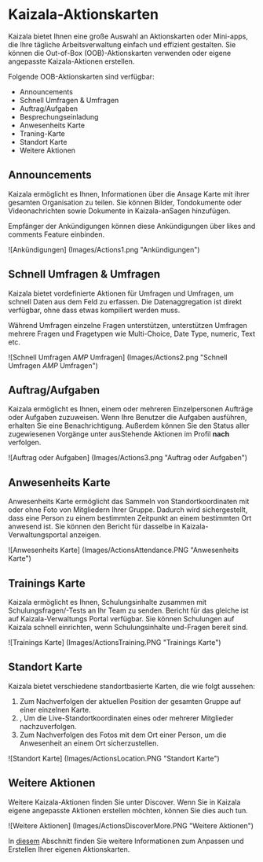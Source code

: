 # <a name="kaizala-action-cards"></a>Kaizala-Aktionskarten

Kaizala bietet Ihnen eine große Auswahl an Aktionskarten oder Mini-apps, die Ihre tägliche Arbeitsverwaltung einfach und effizient gestalten. Sie können die Out-of-Box (OOB)-Aktionskarten verwenden oder eigene angepasste Kaizala-Aktionen erstellen.

Folgende OOB-Aktionskarten sind verfügbar:
- Announcements
- Schnell Umfragen & Umfragen
- Auftrag/Aufgaben
- Besprechungseinladung
- Anwesenheits Karte
- Traning-Karte
- Standort Karte
- Weitere Aktionen 

## <a name="announcements"></a>Announcements

Kaizala ermöglicht es Ihnen, Informationen über die Ansage Karte mit ihrer gesamten Organisation zu teilen. Sie können Bilder, Tondokumente oder Videonachrichten sowie Dokumente in Kaizala-anSagen hinzufügen.

Empfänger der Ankündigungen können diese Ankündigungen über likes and comments Feature einbinden.

![Ankündigungen] (Images/Actions1.png "Ankündigungen")

## <a name="quick-polls--surveys"></a>Schnell Umfragen & Umfragen

Kaizala bietet vordefinierte Aktionen für Umfragen und Umfragen, um schnell Daten aus dem Feld zu erfassen. Die Datenaggregation ist direkt verfügbar, ohne dass etwas kompiliert werden muss.<p>Während Umfragen einzelne Fragen unterstützen, unterstützen Umfragen mehrere Fragen und Fragetypen wie Multi-Choice, Date Type, numeric, Text etc.

![Schnell Umfragen _AMP_ Umfragen] (Images/Actions2.png "Schnell Umfragen _AMP_ Umfragen")

## <a name="jobtasks"></a>Auftrag/Aufgaben 
Kaizala ermöglicht es Ihnen, einem oder mehreren Einzelpersonen Aufträge oder Aufgaben zuzuweisen. Wenn Ihre Benutzer die Aufgaben ausführen, erhalten Sie eine Benachrichtigung. Außerdem können Sie den Status aller zugewiesenen Vorgänge unter ausStehende Aktionen im Profil **nach** verfolgen.

![Auftrag oder Aufgaben] (Images/Actions3.png "Auftrag oder Aufgaben")

 ## <a name="attendance-card"></a>Anwesenheits Karte

Anwesenheits Karte ermöglicht das Sammeln von Standortkoordinaten mit oder ohne Foto von Mitgliedern Ihrer Gruppe. Dadurch wird sichergestellt, dass eine Person zu einem bestimmten Zeitpunkt an einem bestimmten Ort anwesend ist. Sie können den Bericht für dasselbe in Kaizala-Verwaltungsportal anzeigen.

![Anwesenheits Karte] (Images/ActionsAttendance.PNG "Anwesenheits Karte")
  
## <a name="training-card"></a>Trainings Karte
Kaizala ermöglicht es Ihnen, Schulungsinhalte zusammen mit Schulungsfragen/-Tests an Ihr Team zu senden. Bericht für das gleiche ist auf Kaizala-Verwaltungs Portal verfügbar. Sie können Schulungen auf Kaizala schnell einrichten, wenn Schulungsinhalte und-Fragen bereit sind.

![Trainings Karte] (Images/ActionsTraining.PNG "Trainings Karte")

## <a name="location-card"></a>Standort Karte

Kaizala bietet verschiedene standortbasierte Karten, die wie folgt aussehen:

1. Zum Nachverfolgen der aktuellen Position der gesamten Gruppe auf einer einzelnen Karte.
2. , Um die Live-Standortkoordinaten eines oder mehrerer Mitglieder nachzuverfolgen.
3. Zum Nachverfolgen des Fotos mit dem Ort einer Person, um die Anwesenheit an einem Ort sicherzustellen.

![Standort Karte] (Images/ActionsLocation.PNG "Standort Karte")

## <a name="discover-more-actions"></a>Weitere Aktionen

Weitere Kaizala-Aktionen finden Sie unter Discover. Wenn Sie in Kaizala eigene angepasste Aktionen erstellen möchten, können Sie dies auch tun. 

![Weitere Aktionen] (Images/ActionsDiscoverMore.PNG "Weitere Aktionen")

In [diesem](../developer-platform.md) Abschnitt finden Sie weitere Informationen zum Anpassen und Erstellen Ihrer eigenen Aktionskarten.
